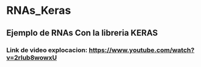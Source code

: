# RNAs_Keras
## Ejemplo de RNAs Con la libreria KERAS

### Link de video explocacion: https://www.youtube.com/watch?v=2rlub8wowxU
